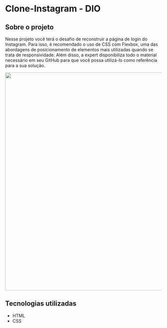 # Clone-Instagram - DIO 

## Sobre o projeto 
<p>Nesse projeto você terá o desafio de reconstruir a página de login do Instagram. Para isso, é recomendado o uso de CSS com Flexbox, uma das abordagens de posicionamento de elementos mais utilizadas quando se trata de responsividade. Além disso, a expert disponibiliza todo o material necessário em seu GitHub para que você possa utilizá-lo como referência para a sua solução.</p>

<div align="left">    
  <img src="" width="700px" />    
 </div>

## Tecnologias utilizadas

- HTML
- CSS
